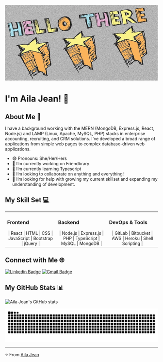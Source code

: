 <img
    alt="Text that reads 'Hello There', above 3 shooting stars"
    src="./assets/1428017174_Hi_stars.jpg"
    height="250"
    width="700"
/>
<!-- ![Falling Stars](./assets/falling-stars.svg) -->
# I'm Aila Jean! 👋

## About Me 🌱

I have a background working with the MERN (MongoDB, Express.js, React, Node.js) and LAMP (Linux, Apache, MySQL, PHP) stacks in enterprise accounting, recruiting, and CRM solutions. I've developed a broad range of applications from simple web pages to complex database-driven web applications.

- 😄 Pronouns: She/Her/Hers
- 🔭 I’m currently working on Friendbrary
- 🌱 I’m currently learning Typescript
- 👯 I’m looking to collaborate on anything and everything!
- 🤔 I’m looking for help with growing my current skillset and expanding my understanding of development.
<!--
- ⚡ Fun fact: [Interesting Fact About You]
-->
## My Skill Set 💻

<table><tr><td valign="top" width="33%">

### Frontend  
<div align="center">  
| React | HTML | CSS | JavaScript | Bootstrap | jQuery |
</div>

</td><td valign="top" width="33%">

### Backend  
<div align="center">  
| Node.js | Express.js | PHP | TypeScript | MySQL | MongoDB |
</div>

</td><td valign="top" width="33%">

### DevOps & Tools  
<div align="center">  
| GitLab | Bitbucket | AWS | Heroku | Shell Scripting |
</div>

</td></tr></table>  

## Connect with Me 🌐

[![Linkedin Badge](https://img.shields.io/badge/-LinkedIn-0077B5?style=flat-square&logo=Linkedin&logoColor=white&link=https://www.linkedin.com/in/ailajm/)](https://www.linkedin.com/in/ailajm/)
[![Gmail Badge](https://img.shields.io/badge/Gmail-D14836?style=flat-square&logo=gmail&logoColor=white&link=mailto:saucermenwebdesign@gmail.com)](mailto:saucermenwebdesign@gmail.com)

## My GitHub Stats 📊

![Aila Jean's GitHub stats](https://github-readme-stats.vercel.app/api?username=ailajm&show_icons=true&theme=radical)

<!-- Optional if you want to include your GitHub streak stats
![GitHub Streak](http://github-readme-streak-stats.herokuapp.com?user=yourusername&theme=dark&background=000000)
-->

<!-- Optional if you want to show some of your most used languages
![Top Langs](https://github-readme-stats.vercel.app/api/top-langs/?username=ailajm&layout=compact&theme=radical)-->

<!--
## Featured Projects 🌟

- Invent: A Node.js web application using Express and TypeScript. Implemented MySQL database integration, user authentication, session management, and CSRF protection. Leveraged a modular architecture with separate controllers and routes for different parts of the application. You can check out the repository [here](https://github.com/cotymckinney/invent).

- FanPool: A web application that allows you to search for your favorite artist's releases from a regularly updated database of album releases (Discogs.com API). Built using JavaScript. Check out the repository [here](https://github.com/cotymckinney/fanPool).
-->

<picture>
  <source
    media="(prefers-color-scheme: dark)"
    srcset="https://raw.githubusercontent.com/ailajm/ailajm/output/github-contribution-grid-snake-dark.svg"
  />
  <source
    media="(prefers-color-scheme: light)"
    srcset="https://raw.githubusercontent.com/ailajm/ailajm/output/github-contribution-grid-snake.svg"
  />
  <img
    alt="github contribution grid snake animation"
    src="https://raw.githubusercontent.com/ailajm/ailajm/output/github-contribution-grid-snake.svg"
    width="700"
  />
</picture>

---

⭐️ From [Aila Jean](https://github.com/ailajm)
